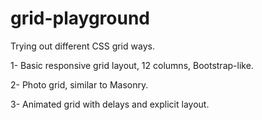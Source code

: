 # grid-playground

Trying out different CSS grid ways.

1- Basic responsive grid layout, 12 columns, Bootstrap-like.

2- Photo grid, similar to Masonry.

3- Animated grid with delays and explicit layout.
